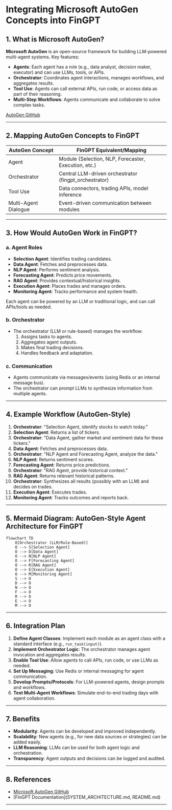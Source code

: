# Integrating Microsoft AutoGen Concepts into FinGPT

## 1. What is Microsoft AutoGen?

**Microsoft AutoGen** is an open-source framework for building LLM-powered multi-agent systems. Key features:
- **Agents**: Each agent has a role (e.g., data analyst, decision maker, executor) and can use LLMs, tools, or APIs.
- **Orchestrator**: Coordinates agent interactions, manages workflows, and aggregates results.
- **Tool Use**: Agents can call external APIs, run code, or access data as part of their reasoning.
- **Multi-Step Workflows**: Agents communicate and collaborate to solve complex tasks.

[AutoGen GitHub](https://github.com/microsoft/AutoGen)

---

## 2. Mapping AutoGen Concepts to FinGPT

| AutoGen Concept | FinGPT Equivalent/Mapping |
|-----------------|--------------------------|
| Agent           | Module (Selection, NLP, Forecaster, Execution, etc.) |
| Orchestrator    | Central LLM-driven orchestrator (fingpt_orchestrator) |
| Tool Use        | Data connectors, trading APIs, model inference        |
| Multi-Agent Dialogue | Event-driven communication between modules        |

---

## 3. How Would AutoGen Work in FinGPT?

### a. Agent Roles

- **Selection Agent**: Identifies trading candidates.
- **Data Agent**: Fetches and preprocesses data.
- **NLP Agent**: Performs sentiment analysis.
- **Forecasting Agent**: Predicts price movements.
- **RAG Agent**: Provides contextual/historical insights.
- **Execution Agent**: Places trades and manages orders.
- **Monitoring Agent**: Tracks performance and system health.

Each agent can be powered by an LLM or traditional logic, and can call APIs/tools as needed.

### b. Orchestrator

- The orchestrator (LLM or rule-based) manages the workflow:
    1. Assigns tasks to agents.
    2. Aggregates agent outputs.
    3. Makes final trading decisions.
    4. Handles feedback and adaptation.

### c. Communication

- Agents communicate via messages/events (using Redis or an internal message bus).
- The orchestrator can prompt LLMs to synthesize information from multiple agents.

---

## 4. Example Workflow (AutoGen-Style)

1. **Orchestrator**: "Selection Agent, identify stocks to watch today."
2. **Selection Agent**: Returns a list of tickers.
3. **Orchestrator**: "Data Agent, gather market and sentiment data for these tickers."
4. **Data Agent**: Fetches and preprocesses data.
5. **Orchestrator**: "NLP Agent and Forecasting Agent, analyze the data."
6. **NLP Agent**: Returns sentiment scores.
7. **Forecasting Agent**: Returns price predictions.
8. **Orchestrator**: "RAG Agent, provide historical context."
9. **RAG Agent**: Returns relevant historical patterns.
10. **Orchestrator**: Synthesizes all results (possibly with an LLM) and decides on trades.
11. **Execution Agent**: Executes trades.
12. **Monitoring Agent**: Tracks outcomes and reports back.

---

## 5. Mermaid Diagram: AutoGen-Style Agent Architecture for FinGPT

```mermaid
flowchart TD
    O[Orchestrator (LLM/Rule-Based)]
    O --> S[Selection Agent]
    O --> D[Data Agent]
    O --> N[NLP Agent]
    O --> F[Forecasting Agent]
    O --> R[RAG Agent]
    O --> E[Execution Agent]
    O --> M[Monitoring Agent]
    S --> O
    D --> O
    N --> O
    F --> O
    R --> O
    E --> O
    M --> O
```

---

## 6. Integration Plan

1. **Define Agent Classes**: Implement each module as an agent class with a standard interface (e.g., `run_task(input)`).
2. **Implement Orchestrator Logic**: The orchestrator manages agent invocation and aggregates results.
3. **Enable Tool Use**: Allow agents to call APIs, run code, or use LLMs as needed.
4. **Set Up Messaging**: Use Redis or internal messaging for agent communication.
5. **Develop Prompts/Protocols**: For LLM-powered agents, design prompts and workflows.
6. **Test Multi-Agent Workflows**: Simulate end-to-end trading days with agent collaboration.

---

## 7. Benefits

- **Modularity**: Agents can be developed and improved independently.
- **Scalability**: New agents (e.g., for new data sources or strategies) can be added easily.
- **LLM Reasoning**: LLMs can be used for both agent logic and orchestration.
- **Transparency**: Agent outputs and decisions can be logged and audited.

---

## 8. References

- [Microsoft AutoGen GitHub](https://github.com/microsoft/AutoGen)
- [FinGPT Documentation](SYSTEM_ARCHITECTURE.md, README.md)

---